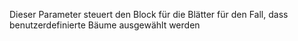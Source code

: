 Dieser Parameter steuert den Block für die Blätter für den Fall, dass benutzerdefinierte Bäume ausgewählt werden